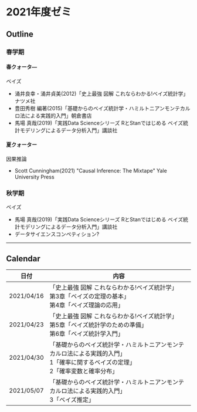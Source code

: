# 2021年度ゼミ

## Outline

### 春学期  

#### 春クォータ―  
ベイズ  
* 涌井良幸・涌井貞美(2012)「史上最強 図解 これならわかる!ベイズ統計学」ナツメ社
* 豊田秀樹 編著(2015)「基礎からのベイズ統計学・ハミルトニアンモンテカルロ法による実践的入門」朝倉書店
* 馬場 真哉(2019)「実践Data Scienceシリーズ RとStanではじめる ベイズ統計モデリングによるデータ分析入門」講談社

#### 夏クォーター  
因果推論  
* Scott Cunningham(2021) "Causal Inference: The Mixtape" Yale University Press

### 秋学期
ベイズ
* 馬場 真哉(2019)「実践Data Scienceシリーズ RとStanではじめる ベイズ統計モデリングによるデータ分析入門」講談社
* データサイエンスコンペティション?
---

## Calendar

| 日付 | 内容 |
| --- | --- |
| 2021/04/16 | 「史上最強 図解 これならわかる!ベイズ統計学」<br>第3章「ベイズの定理の基本」<br>第4章「ベイズ理論の応用」 |
| 2021/04/23 | 「史上最強 図解 これならわかる!ベイズ統計学」<br>第5章「ベイズ統計学のための準備」 <br>第6章「ベイズ統計学入門」 |
| 2021/04/30 | 「基礎からのベイズ統計学・ハミルトニアンモンテカルロ法による実践的入門」<br>1「確率に関するベイズの定理」<br>2「確率変数と確率分布」 |
| 2021/05/07 | 「基礎からのベイズ統計学・ハミルトニアンモンテカルロ法による実践的入門」<br>3「ベイズ推定」 |